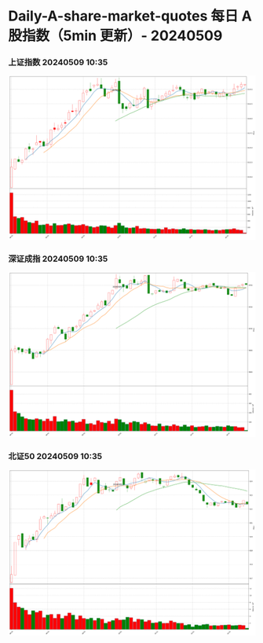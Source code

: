 
# Daily-A-share-market-quotes 每日 A 股指数（5min 更新）- 20240509

### 上证指数 20240509 10:35
![](./fig/2024/5/20240509-sh000001.png)

### 深证成指 20240509 10:35
![](./fig/2024/5/20240509-sz399001.png)

### 北证50 20240509 10:35
![](./fig/2024/5/20240509-bj899050.png)
